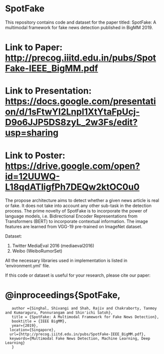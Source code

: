# SpotFake
This repository contains code and dataset for the paper titled: SpotFake: A multimodal framework for fake news detection published in BigMM 2019.

# Link to Paper: http://precog.iiitd.edu.in/pubs/SpotFake-IEEE_BigMM.pdf
# Link to Presentation: https://docs.google.com/presentation/d/1sFtwYI2Lnpl1XtYtaFpUcj-D9o6JJP5DS8zyL_2w3Fs/edit?usp=sharing
# Link to Poster: https://drive.google.com/open?id=12UUWQ-L18qdATligfPh7DEQw2ktOC0u0

The propose architecture aims to detect whether a given news article is real or fake. It does not take into account any
other sub-task in the detection process. The prime novelty of SpotFake is to incorporate the power of language models, i.e. Bidirectional Encoder Representations from Transformers (BERT) to incorporate contextual information. The image features are learned from VGG-19 pre-trained on ImageNet dataset.

Dataset:
1. Twitter MediaEval 2016 (mediaeval2016)
2. Weibo (WeiboRumorSet)

All the necessary libraries used in implementation is listed in 'environment.yml' file.

If this code or dataset is useful for your research, please cite our paper:

# @inproceedings{SpotFake,
       author ={Singhal, Shivangi and Shah, Rajiv and Chakraborty, Tanmoy and Kumaraguru, Ponnurangam and Shin'ichi Satoh},
       title = {SpotFake: A Multimodal Framework for Fake News Detection},
       booktitle = {IEEE BigMM},
       year={2019},
      location={Singapore},
      url={http://precog.iiitd.edu.in/pubs/SpotFake-IEEE_BigMM.pdf},
      keywords={Multimodal Fake News Detection, Machine Learning, Deep Learning}
       }



